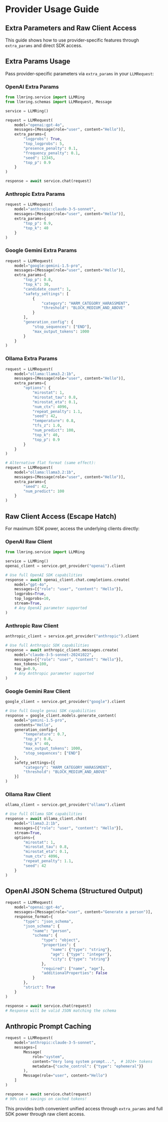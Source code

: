 # Provider Usage Guide

## Extra Parameters and Raw Client Access

This guide shows how to use provider-specific features through `extra_params` and direct SDK access.

## Extra Params Usage

Pass provider-specific parameters via `extra_params` in your `LLMRequest`:

### OpenAI Extra Params

```python
from llmring.service import LLMRing
from llmring.schemas import LLMRequest, Message

service = LLMRing()

request = LLMRequest(
    model="openai:gpt-4o",
    messages=[Message(role="user", content="Hello")],
    extra_params={
        "logprobs": True,
        "top_logprobs": 5,
        "presence_penalty": 0.1,
        "frequency_penalty": 0.1,
        "seed": 12345,
        "top_p": 0.9
    }
)

response = await service.chat(request)
```

### Anthropic Extra Params

```python
request = LLMRequest(
    model="anthropic:claude-3-5-sonnet",
    messages=[Message(role="user", content="Hello")],
    extra_params={
        "top_p": 0.9,
        "top_k": 40
    }
)
```

### Google Gemini Extra Params

```python
request = LLMRequest(
    model="google:gemini-1.5-pro",
    messages=[Message(role="user", content="Hello")],
    extra_params={
        "top_p": 0.8,
        "top_k": 30,
        "candidate_count": 1,
        "safety_settings": [
            {
                "category": "HARM_CATEGORY_HARASSMENT",
                "threshold": "BLOCK_MEDIUM_AND_ABOVE"
            }
        ],
        "generation_config": {
            "stop_sequences": ["END"],
            "max_output_tokens": 1000
        }
    }
)
```

### Ollama Extra Params

```python
request = LLMRequest(
    model="ollama:llama3.2:1b",
    messages=[Message(role="user", content="Hello")],
    extra_params={
        "options": {
            "mirostat": 1,
            "mirostat_tau": 0.8,
            "mirostat_eta": 0.1,
            "num_ctx": 4096,
            "repeat_penalty": 1.1,
            "seed": 42,
            "temperature": 0.8,
            "tfs_z": 1.0,
            "num_predict": 100,
            "top_k": 40,
            "top_p": 0.9
        }
    }
)

# Alternative flat format (same effect):
request = LLMRequest(
    model="ollama:llama3.2:1b",
    messages=[Message(role="user", content="Hello")],
    extra_params={
        "seed": 42,
        "num_predict": 100
    }
)
```

## Raw Client Access (Escape Hatch)

For maximum SDK power, access the underlying clients directly:

### OpenAI Raw Client

```python
from llmring.service import LLMRing

service = LLMRing()
openai_client = service.get_provider("openai").client

# Use full OpenAI SDK capabilities
response = await openai_client.chat.completions.create(
    model="gpt-4o",
    messages=[{"role": "user", "content": "Hello"}],
    logprobs=True,
    top_logprobs=10,
    stream=True,
    # Any OpenAI parameter supported
)
```

### Anthropic Raw Client

```python
anthropic_client = service.get_provider("anthropic").client

# Use full Anthropic SDK capabilities
response = await anthropic_client.messages.create(
    model="claude-3-5-sonnet-20241022",
    messages=[{"role": "user", "content": "Hello"}],
    max_tokens=100,
    top_p=0.9,
    # Any Anthropic parameter supported
)
```

### Google Gemini Raw Client

```python
google_client = service.get_provider("google").client

# Use full Google genai SDK capabilities
response = google_client.models.generate_content(
    model="gemini-1.5-pro",
    contents="Hello",
    generation_config={
        "temperature": 0.7,
        "top_p": 0.8,
        "top_k": 40,
        "max_output_tokens": 1000,
        "stop_sequences": ["END"]
    },
    safety_settings=[{
        "category": "HARM_CATEGORY_HARASSMENT",
        "threshold": "BLOCK_MEDIUM_AND_ABOVE"
    }]
)
```

### Ollama Raw Client

```python
ollama_client = service.get_provider("ollama").client

# Use full Ollama SDK capabilities
response = await ollama_client.chat(
    model="llama3.2:1b",
    messages=[{"role": "user", "content": "Hello"}],
    stream=True,
    options={
        "mirostat": 1,
        "mirostat_tau": 0.8,
        "mirostat_eta": 0.1,
        "num_ctx": 4096,
        "repeat_penalty": 1.1,
        "seed": 42
    }
)
```

## OpenAI JSON Schema (Structured Output)

```python
request = LLMRequest(
    model="openai:gpt-4o",
    messages=[Message(role="user", content="Generate a person")],
    response_format={
        "type": "json_schema",
        "json_schema": {
            "name": "person",
            "schema": {
                "type": "object",
                "properties": {
                    "name": {"type": "string"},
                    "age": {"type": "integer"},
                    "city": {"type": "string"}
                },
                "required": ["name", "age"],
                "additionalProperties": False
            }
        },
        "strict": True
    }
)

response = await service.chat(request)
# Response will be valid JSON matching the schema
```

## Anthropic Prompt Caching

```python
request = LLMRequest(
    model="anthropic:claude-3-5-sonnet",
    messages=[
        Message(
            role="system",
            content="Very long system prompt...",  # 1024+ tokens
            metadata={"cache_control": {"type": "ephemeral"}}
        ),
        Message(role="user", content="Hello")
    ]
)

response = await service.chat(request)
# 90% cost savings on cached tokens!
```

This provides both convenient unified access through `extra_params` and full SDK power through raw client access.